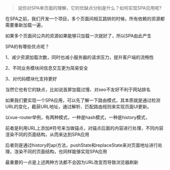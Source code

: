 
> 说你对SPA单页面的理解，它的优缺点分别是什么？如何实现SPA应用呢?


在SPA之前，我们开发一个项目，多个页面间相互跳转的时候，所有依赖的资源都需要重新加载一遍，

如果多个页面间公共的资源如果能够只加载一次就好了，所以SPA由此产生

SPA的有哪些优点呢？

1、减少资源加载次数，同时也减小服务器的请求压力，提升客户端的流畅性

2、不同业务模块间信息交互更为简易安全

3、对代码模块化支持更好

当然它也有它的缺点，比如说首屏加载过慢、对seo不友好不利于网站排名


如果我们要实现一个SPA应用，可以先了解一下路由模式，其本质就是通过检测URL的变化，截获URL地址，通过解析、匹配路由规则来实现页面UI更新。

以vue-router举例，有两种模式，一种是hash模式，一种是history模式，

前者是利用URL上添加#符号来当做锚点，对锚点后面的内容进行处理，不同内容渲染不同的页面结构，从而来达到SPA应用

后者则是通过history的api方法，pushState和replaceState来对页面地址进行处理，渲染不同的页面结构，也同样能够实现SPA应用

最重要的一点是上述两种方法都不会因为URL改变而导致浏览器刷新







    
    